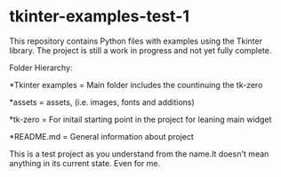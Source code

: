 # tkinter-examples-test-1
This repository contains Python files with examples using the Tkinter library. 
The project is still a work in progress and not yet fully complete.

Folder Hierarchy:
  
  *Tkinter examples = Main folder includes the countinuing the tk-zero

  *assets = assets, (i.e. images, fonts and additions)
 
  *tk-zero = For initail starting point in the project for leaning
    main widget

  *README.md = General information about project

This is a test project as you understand from the name.It doesn't mean anything in its current state. Even for me.
